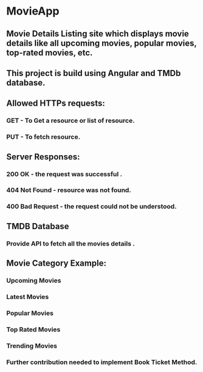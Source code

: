 # MovieApp

## Movie Details Listing site which displays movie details like all upcoming movies, popular movies, top-rated movies, etc. 
## This project is build using Angular and TMDb database.

## Allowed HTTPs requests:
### GET - To Get a resource or list of resource.
### PUT - To fetch resource.



## Server Responses: 
### 200 OK - the request was successful .
### 404 Not Found - resource was not found.
### 400 Bad Request - the request could not be understood.


## TMDB Database
### Provide API to fetch all the movies details .

## Movie Category Example:

### Upcoming Movies
### Latest Movies
### Popular Movies
### Top Rated Movies
### Trending Movies

### Further contribution needed to implement Book Ticket Method.

